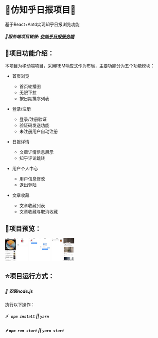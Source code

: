 # 🌸仿知乎日报项目🌸

基于React+Antd实现知乎日报浏览功能

##### 🍓服务端项目链接: [仿知乎日报服务端](https://github.com/archer0621/zhihu_daily_server)

## 🍄项目功能介绍：

本项目为移动端项目，采用REM响应式作为布局，主要功能分为五个功能模块：

- 首页浏览
  - 首页轮播图
  - 无限下拉
  - 按日期排序列表

- 登录/注册
  - 登录/注册验证
  - 验证码发送功能
  - 未注册用户自动注册
- 日报详情
  - 文章详情信息展示
  - 知乎评论跳转
- 用户个人中心
  - 用户信息修改
  - 退出登陆
- 文章收藏
  - 文章收藏列表
  - 文章收藏与取消收藏

## 🍥项目预览：

<img src="https://github.com/archer0621/zhihu_daily/blob/main/static/home.jpg" alt="home" style="zoom: 20%;" />                 <img src="https://github.com/archer0621/zhihu_daily/blob/main/static/personal.jpg" alt="personal" style="zoom: 20%;" />                <img src="https://github.com/archer0621/zhihu_daily/blob/main/static/update.jpg" alt="update" style="zoom: 20%;" /><img src="https://github.com/archer0621/zhihu_daily/blob/main/static/login.jpg" alt="login" style="zoom: 20%;" />                <img src="https://github.com/archer0621/zhihu_daily/blob/main/static/store.jpg" alt="store" style="zoom: 20%;" />                <img src="https://github.com/archer0621/zhihu_daily/blob/main/static/detail.jpg" alt="detail" style="zoom: 20%;" />



## ⭐项目运行方式：

##### 🌟 安装node.js

执行以下操作：

##### ⚡ ` npm install` || `yarn `

##### ⚡ `npm run start` || `yarn start`

